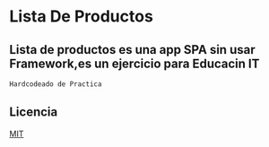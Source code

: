 # Lista De Productos


## Lista de productos es una app SPA sin usar Framework,es un ejercicio para Educacin IT



```bash
Hardcodeado de Practica
```


## Licencia
[MIT](https://choosealicense.com/licenses/mit/)
